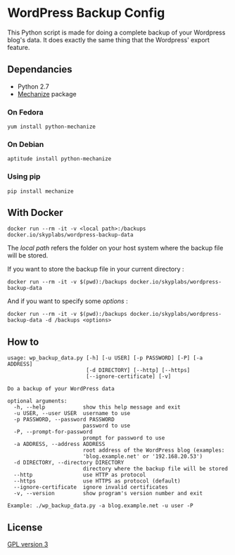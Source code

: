 # WordPress Backup Config

This Python script is made for doing a complete backup of your Wordpress blog's data. It does exactly the same thing that the Wordpress' export feature.

## Dependancies

 * Python 2.7
 * [Mechanize][1] package

### On Fedora

	yum install python-mechanize

### On Debian

	aptitude install python-mechanize

### Using pip

	pip install mechanize

## With Docker

    docker run --rm -it -v <local path>:/backups docker.io/skyplabs/wordpress-backup-data

The *local path* refers the folder on your host system where the backup file will be stored.

If you want to store the backup file in your current directory :

    docker run --rm -it -v $(pwd):/backups docker.io/skyplabs/wordpress-backup-data

And if you want to specify some *options* :

    docker run --rm -it -v $(pwd):/backups docker.io/skyplabs/wordpress-backup-data -d /backups <options>

## How to

	usage: wp_backup_data.py [-h] [-u USER] [-p PASSWORD] [-P] [-a ADDRESS]
							 [-d DIRECTORY] [--http] [--https]
							 [--ignore-certificate] [-v]

	Do a backup of your WordPress data

	optional arguments:
	  -h, --help            show this help message and exit
	  -u USER, --user USER  username to use
	  -p PASSWORD, --password PASSWORD
							password to use
	  -P, --prompt-for-password
							prompt for password to use
	  -a ADDRESS, --address ADDRESS
							root address of the WordPress blog (examples:
							'blog.example.net' or '192.168.20.53')
	  -d DIRECTORY, --directory DIRECTORY
							directory where the backup file will be stored
	  --http                use HTTP as protocol
	  --https               use HTTPS as protocol (default)
	  --ignore-certificate  ignore invalid certificates
	  -v, --version         show program's version number and exit

	Example: ./wp_backup_data.py -a blog.example.net -u user -P

## License

[GPL version 3][2]

  [1]: https://pypi.python.org/pypi/mechanize "Mechanize Python package"
  [2]: https://www.gnu.org/licenses/gpl.txt "GPL version 3"
